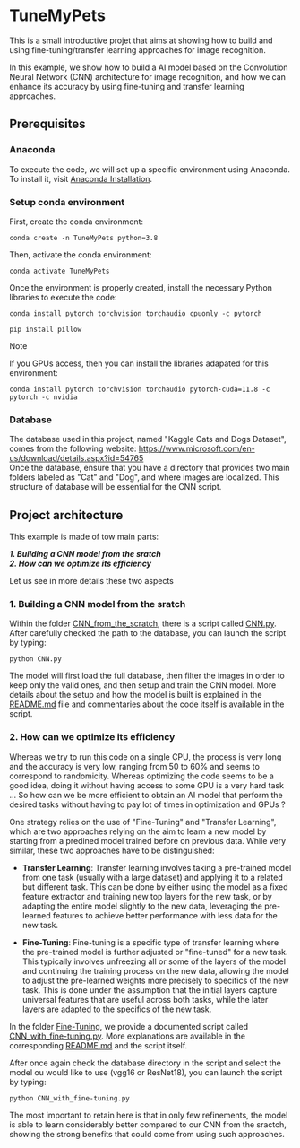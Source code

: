 # TuneMyPets
This is a small introductive projet that aims at showing how to build and using fine-tuning/transfer learning approaches for image recognition.

In this example, we show how to build a AI model based on the Convolution Neural Network (CNN) architecture for image recognition, and how we can enhance its accuracy by using fine-tuning and transfer learning approaches.

## Prerequisites

### Anaconda

To execute the code, we will set up a specific environment using Anaconda. To install it, visit [Anaconda Installation](https://docs.anaconda.com/free/anaconda/install/).

### Setup conda environment

First, create the conda environment:
```
conda create -n TuneMyPets python=3.8
```

Then, activate the conda environment:
```
conda activate TuneMyPets
```

Once the environment is properly created, install the necessary Python libraries to execute the code:
```
conda install pytorch torchvision torchaudio cpuonly -c pytorch
```
```
pip install pillow
```

> [!NOTE]
> If you GPUs access, then you can install the libraries adapated for this environment:
> ```
> conda install pytorch torchvision torchaudio pytorch-cuda=11.8 -c pytorch -c nvidia
> ```

### Database

The database used in this project, named "Kaggle Cats and Dogs Dataset", comes from the following website: https://www.microsoft.com/en-us/download/details.aspx?id=54765   
Once the database, ensure that you have a directory that provides two main folders labeled as "Cat" and "Dog", and where images are localized. This structure of database will be essential for the CNN script. 

## Project architecture

This example is made of tow main parts:

***1. Building a CNN model from the sratch***   
***2. How can we optimize its efficiency***   

Let us see in more details these two aspects

### 1. Building a CNN model from the sratch

Within the folder [CNN_from_the_scratch](CNN_from_the_scratch), there is a script called [CNN.py](CNN_from_the_scratch/CNN.py). After carefully checked the path to the database, you can launch the script by typing:
```
python CNN.py
```
The model will first load the full database, then filter the images in order to keep only the valid ones, and then setup and train the CNN model. More details about the setup and how the model is built is explained in the [README.md](CNN_from_the_scratch/README.md) file and commentaries about the code itself is available in the script. 

### 2. How can we optimize its efficiency

Whereas we try to run this code on a single CPU, the process is very long and the accuracy is very low, ranging from 50 to 60% and seems to correspond to randomicity. Whereas optimizing the code seems to be a good idea, doing it without having access to some GPU is a very hard task ... So how can we be more efficient to obtain an AI model that perform the desired tasks without having to pay lot of times in optimization and GPUs ?   

One strategy relies on the use of "Fine-Tuning" and "Transfer Learning", which are two approaches relying on the aim to learn a new model by starting from a predined model trained before on previous data. While very similar, these two approaches have to be distinguished:   

- **Transfer Learning**: Transfer learning involves taking a pre-trained model from one task (usually with a large dataset) and applying it to a related but different task. This can be done by either using the model as a fixed feature extractor and training new top layers for the new task, or by adapting the entire model slightly to the new data, leveraging the pre-learned features to achieve better performance with less data for the new task.   

- **Fine-Tuning**: Fine-tuning is a specific type of transfer learning where the pre-trained model is further adjusted or "fine-tuned" for a new task. This typically involves unfreezing all or some of the layers of the model and continuing the training process on the new data, allowing the model to adjust the pre-learned weights more precisely to specifics of the new task. This is done under the assumption that the initial layers capture universal features that are useful across both tasks, while the later layers are adapted to the specifics of the new task.   

In the folder [Fine-Tuning](Fine-Tuning), we provide a documented script called [CNN_with_fine-tuning.py](Fine-Tuning/CNN_with_fine-tuning.py). More explanations are available in the corresponding [README.md](CNN_with_fine-tuning/README.md) and the script itself.   

After once again check the database directory in the script and select the model ou would like to use (vgg16 or ResNet18), you can launch the script by typing:
```
python CNN_with_fine-tuning.py
```

The most important to retain here is that in only few refinements, the model is able to learn considerably better compared to our CNN from the sractch, showing the strong benefits that could come from using such approaches. 

